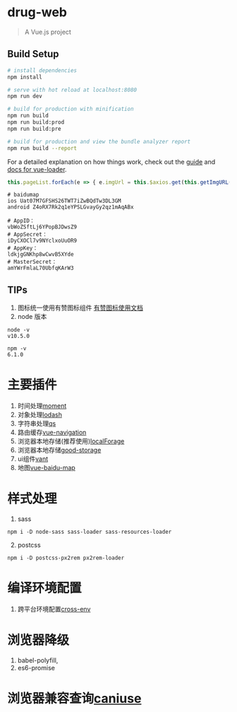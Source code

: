 # drug-web

> A Vue.js project

## Build Setup

``` bash
# install dependencies
npm install

# serve with hot reload at localhost:8080
npm run dev

# build for production with minification
npm run build
npm run build:prod
npm run build:pre

# build for production and view the bundle analyzer report
npm run build --report
```

For a detailed explanation on how things work, check out the [guide](http://vuejs-templates.github.io/webpack/) and [docs for vue-loader](http://vuejs.github.io/vue-loader).


``` javascript
this.pageList.forEach(e => { e.imgUrl = this.$axios.get(this.getImgURL(e.fileId, 'LOGO')); });
```
```
# baidumap
ios Uat07M7GFSHS26TWT7iZwBQdTw3DL3GM
android Z4oRX7Rk2q1eYPSLGvayGy2qz1mAqABx

# AppID： 
vbWoZSftLj6YPopBJDwsZ9
# AppSecret： 
iDyCXOCl7v9NYclxoUuOR9
# AppKey： 
ldkjgGNKhp8wCwvB5XYde
# MasterSecret： 
amYWrFmlaL70UbfqKArW3
```
## TIPs
1. 图标统一使用有赞图标组件
[有赞图标使用文档](https://youzan.github.io/vant/#/zh-CN/icon)
2. node 版本
```
node -v
v10.5.0

npm -v
6.1.0

```

# 主要插件
1. 时间处理[moment](https://github.com/moment/moment)
2. 对象处理[lodash](https://github.com/lodash/lodash)
3. 字符串处理[qs](https://github.com/ljharb/qs)
4. 路由缓存[vue-navigation](https://github.com/zack24q/vue-navigation)
5. 浏览器本地存储(推荐使用)[localForage](https://github.com/localForage/localForage)
6. 浏览器本地存储[good-storage](https://www.npmjs.com/package/good-storage)
7. ui组件[vant](https://youzan.github.io/vant/#/zh-CN/intro)
8. 地图[vue-baidu-map](https://dafrok.github.io/vue-baidu-map/#/zh/index)
# 样式处理
1. sass
  ```
  npm i -D node-sass sass-loader sass-resources-loader
  ```
2. postcss 
  ```
  npm i -D postcss-px2rem px2rem-loader
  ```
# 编译环境配置
1. 跨平台环境配置[cross-env](https://www.npmjs.com/package/cross-env)
# 浏览器降级
1. babel-polyfill,
2. es6-promise
# 浏览器兼容查询[caniuse](https://caniuse.com)
